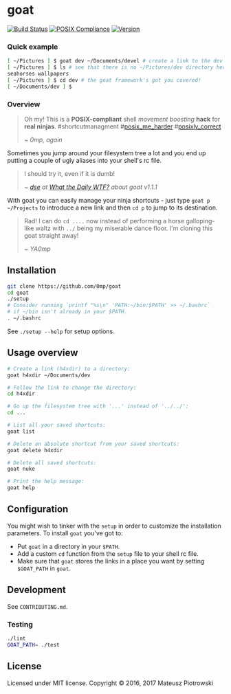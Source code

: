 # goat

[![Build Status](https://travis-ci.org/0mp/goat.svg?branch=master)](https://travis-ci.org/0mp/goat)
[![POSIX Compliance](https://img.shields.io/badge/POSIX-compliant-blue.svg)](http://pubs.opengroup.org/onlinepubs/9699919799/utilities/V3_chap02.html)
[![Version](https://img.shields.io/github/release/0mp/goat.svg)](https://github.com/0mp/goat/releases/latest)

### Quick example

```sh
[ ~/Pictures ] $ goat dev ~/Documents/devel # create a link to the dev directory
[ ~/Pictures ] $ ls # see that there is no ~/Pictures/dev directory here
seahorses wallpapers
[ ~/Pictures ] $ cd dev # the goat framework's got you covered!
[ ~/Documents/dev ] $
```

### Overview

> Oh my! This is a **POSIX-compliant** shell _movement boosting_ **hack** for
> **real ninjas**. #shortcutmanagment #[posix\_me\_harder][posix_me_harder]
> \#[posixly\_correct][posixly_correct]
>
> _~ 0mp, again_

Sometimes you jump around your filesystem tree a lot and you end up putting a
couple of ugly aliases into your shell's rc file.

> I should try it, even if it is dumb!
>
> _~ [dse] at [What the Daily WTF?] about goat v1.1.1_

With goat you can easily manage your ninja shortcuts - just type `goat p
~/Projects` to introduce a new link and then `cd p` to jump to its destination.

> Rad! I can do `cd ....` now instead of performing a horse galloping-like
> waltz with `../` being my miserable dance floor. I'm cloning this goat
> straight away!
>
> _~ YA0mp_

## Installation

```sh
git clone https://github.com/0mp/goat
cd goat
./setup
# Consider running `printf "%s\n" 'PATH:~/bin:$PATH' >> ~/.bashrc`
# if ~/bin isn't already in your $PATH.
. ~/.bashrc
```

See `./setup --help` for setup options.

## Usage overview

```sh
# Create a link (h4xdir) to a directory:
goat h4xdir ~/Documents/dev

# Follow the link to change the directory:
cd h4xdir

# Go up the filesystem tree with '...' instead of '../../':
cd ...

# List all your saved shortcuts:
goat list

# Delete an absolute shortcut from your saved shortcuts:
goat delete h4xdir

# Delete all saved shortcuts:
goat nuke

# Print the help message:
goat help
```

## Configuration

You might wish to tinker with the `setup` in order to customize the installation
parameters. To install `goat` you've got to:

- Put `goat` in a directory in your `$PATH`.
- Add a custom `cd` function from the `setup` file to your shell rc file.
- Make sure that `goat` stores the links in a place you want by setting
  `$GOAT_PATH` in `goat`.

## Development

See `CONTRIBUTING.md`.

### Testing

```sh
./lint
GOAT_PATH= ./test
```

## License

Licensed under MIT license. Copyright &#169; 2016, 2017 Mateusz Piotrowski

[posix_me_harder]: http://wiki.wlug.org.nz/POSIX_ME_HARDER
[posixly_correct]: http://wiki.wlug.org.nz/POSIXLY_CORRECT
[dse]: https://what.thedailywtf.com/user/dse
[What the Daily WTF?]: https://what.thedailywtf.com/topic/16122/quick-links-thread/2121
